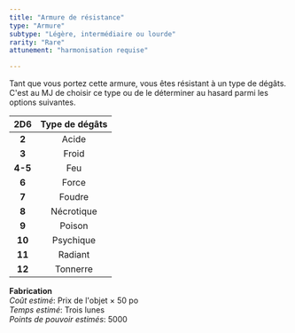 ```yaml
---
title: "Armure de résistance"
type: "Armure"
subtype: "Légère, intermédiaire ou lourde"
rarity: "Rare"
attunement: "harmonisation requise"

---
```

Tant que vous portez cette armure, vous êtes résistant à un type de dégâts. C'est au MJ de choisir ce type ou de le déterminer au hasard parmi les options suivantes.

|2D6|Type de dégâts|
|:-:|:-:|
|**2**|Acide|
|**3**|Froid|
|**4-5**|Feu|
|**6**|Force|
|**7**|Foudre|
|**8**|Nécrotique|
|**9**|Poison|
|**10**|Psychique|
|**11**|Radiant|
|**12**|Tonnerre|

**Fabrication**  
*Coût estimé*: Prix de l'objet × 50 po  
*Temps estimé*: Trois lunes  
*Points de pouvoir estimés*: 5000  
